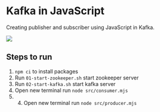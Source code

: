 # Kafka in JavaScript

Creating publisher and subscriber using JavaScript in Kafka. 


![](https://i.imgur.com/PLSeYQg.png)

## Steps to run 

1. `npm ci` to install packages
2. Run `01-start-zookeeper.sh` start zookeeper server
3. Run `02-start-kafka.sh` start kafka server
4. Open new terminal run `node src/consumer.mjs`
5. 4. Open new terminal run `node src/producer.mjs`
